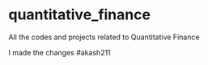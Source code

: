 # quantitative_finance
All the codes and projects related to Quantitative Finance

I made the changes #akash211
